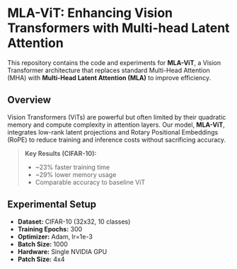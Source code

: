 # MLA-ViT: Enhancing Vision Transformers with Multi-head Latent Attention

This repository contains the code and experiments for **MLA-ViT**, a Vision Transformer architecture that replaces standard Multi-Head Attention (MHA) with **Multi-Head Latent Attention (MLA)** to improve efficiency.

##  Overview

Vision Transformers (ViTs) are powerful but often limited by their quadratic memory and compute complexity in attention layers. Our model, **MLA-ViT**, integrates low-rank latent projections and Rotary Positional Embeddings (RoPE) to reduce training and inference costs without sacrificing accuracy.

> **Key Results (CIFAR-10):**
> -  ~23% faster training time
> -  ~29% lower memory usage
> -  Comparable accuracy to baseline ViT

##  Experimental Setup

- **Dataset:** CIFAR-10 (32x32, 10 classes)
- **Training Epochs:** 300
- **Optimizer:** Adam, lr=1e-3
- **Batch Size:** 1000
- **Hardware:** Single NVIDIA GPU
- **Patch Size:** 4x4
